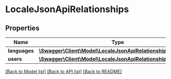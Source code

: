 # LocaleJsonApiRelationships

## Properties
Name | Type | Description | Notes
------------ | ------------- | ------------- | -------------
**languages** | [**\Swagger\Client\Model\LocaleJsonApiRelationshipsLanguages**](LocaleJsonApiRelationshipsLanguages.md) |  | [optional] 
**users** | [**\Swagger\Client\Model\LocaleJsonApiRelationshipsUsers**](LocaleJsonApiRelationshipsUsers.md) |  | [optional] 

[[Back to Model list]](../../README.md#documentation-for-models) [[Back to API list]](../../README.md#documentation-for-api-endpoints) [[Back to README]](../../README.md)

